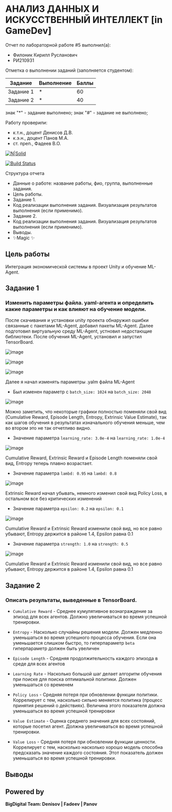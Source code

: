 # АНАЛИЗ ДАННЫХ И ИСКУССТВЕННЫЙ ИНТЕЛЛЕКТ [in GameDev]
Отчет по лабораторной работе #5 выполнил(а):
- Филоник Кирилл Русланович
- РИ210931

Отметка о выполнении заданий (заполняется студентом):

| Задание | Выполнение | Баллы |
| ------ | ------ | ------ |
| Задание 1 | * | 60 |
| Задание 2 | * | 40 |

знак "*" - задание выполнено; знак "#" - задание не выполнено;

Работу проверили:
- к.т.н., доцент Денисов Д.В.
- к.э.н., доцент Панов М.А.
- ст. преп., Фадеев В.О.

[![N|Solid](https://cldup.com/dTxpPi9lDf.thumb.png)](https://nodesource.com/products/nsolid)

[![Build Status](https://travis-ci.org/joemccann/dillinger.svg?branch=master)](https://travis-ci.org/joemccann/dillinger)

Структура отчета

- Данные о работе: название работы, фио, группа, выполненные задания.
- Цель работы.
- Задание 1.
- Код реализации выполнения задания. Визуализация результатов выполнения (если применимо).
- Задание 2.
- Код реализации выполнения задания. Визуализация результатов выполнения (если применимо).
- Выводы.
- ✨Magic ✨

## Цель работы 
Интеграция экономической системы в проект Unity и обучение ML-Agent.

## Задание 1
### Изменить параметры файла. yaml-агента и определить какие параметры и как влияют на обучение модели.

После скачивания и установки unity проекта обнаружил ошибки связанные с пакетами ML-Agent, добавил пакеты ML-Agent. Далее подготовил виртуальную среду ML-Agent, устновил недостающие библиотеки. После обучения ML-Agent, установил и запустил TensorBoard.


![image](https://user-images.githubusercontent.com/105949115/209589327-43122205-46c0-41e2-8661-b0aca7509e5a.png)

![image](https://user-images.githubusercontent.com/105949115/209589338-d0d32e4c-b6a2-47f1-9b37-4f40496148ff.png)

![image](https://user-images.githubusercontent.com/105949115/209590975-e7171407-4522-421a-9d98-6522ee67dd14.png)


Далее я начал изменять параметры .yalm файла ML-Agent

  - Был изменен параметр c ```batch_size: 1024``` на ```batch_size: 2048```  
  
  ![image](https://user-images.githubusercontent.com/105949115/209589678-26061041-4c5d-4bf9-91f9-a496ed7d4cc0.png)
  
  Можно заметить, что некоторые графики полностью поменяли свой вид (Cumulative Reward, Episode Length, Entropy, Extrinsic Value Estimate), так как шагов обучения в результатах изначального обучения меньше, чем во втором это не так отчетливо видно.
  
  - Значение параметра ```learning_rate: 3.0e-4``` на ```learning_rate: 1.0e-4``` 

  ![image](https://user-images.githubusercontent.com/105949115/209595577-fa3455c0-4e93-4799-a495-2062b7d30cbe.png)

  Cumulative Reward, Extrinsic Reward и Episode Length поменяли свой вид, Entropy теперь плавно возрастает.

  - Значение параметра ```lambd: 0.95``` на ```lambd: 0.8```

  ![image](https://user-images.githubusercontent.com/105949115/209597291-180bcca6-1655-4bcd-be1a-3bb351d32e1f.png)
  
  Extrinsic Reward начал убывать, немного изменил свой вид Policy Loss, в остальном все без критических изменений
  
  - Значение параметра ```epsilon: 0.2``` на ```epsilon: 0.1```

  ![image](https://user-images.githubusercontent.com/105949115/209598682-cae586e0-1d6a-4ea3-996e-e6ec9d1debf2.png)
  
  Cumulative Reward и Extrinsic Reward изменили свой вид, но все равно убывают, Entropy держится в районе 1.4, Epsilon равна 0.1
  
  - Значение параметра ```strength: 1.0``` на ```strength: 0.5```

  ![image](https://user-images.githubusercontent.com/105949115/209598682-cae586e0-1d6a-4ea3-996e-e6ec9d1debf2.png)
  
  Cumulative Reward и Extrinsic Reward изменили свой вид, но все равно убывают, Entropy держится в районе 1.4, Epsilon равна 0.1


## Задание 2
### Описать результаты, выведенные в TensorBoard.

* ```Cumulative Reward``` - Среднее кумулятивное вознаграждение за эпизод для всех агентов. Должно увеличиваться во время успешной тренировки.

* ```Entropy``` - Насколько случайны решения модели. Должен медленно уменьшаться во время успешного процесса обучения. Если она уменьшается слишком быстро, то гиперпараметр `beta` гиперпараметр должен быть увеличен

* ```Episode Length``` - Средняя продолжительность каждого эпизода в среде для всех агентов

* ```Learning Rate``` - Насколько большой шаг делает алгоритм обучения при поиске для поиска оптимальной политики. Должен уменьшаться со временем

* ```Policy Loss``` - Средняя потеря при обновлении функции политики. Коррелирует с тем, насколько сильно меняется политика (процесс принятия решений о действиях). Величина этого показателя должна уменьшаться во время успешной тренировки

* ```Value Estimate``` - Оценка среднего значения для всех состояний, которые посетил агент. Должна увеличиваться во время успешной тренировки.

* ```Value Loss``` - Средняя потеря при обновлении функции ценности. Коррелирует с тем, насколько насколько хорошо модель способна предсказать значение каждого состояния. Этот показатель должен уменьшаться во время успешной тренировки.

## Выводы



## Powered by

**BigDigital Team: Denisov | Fadeev | Panov**
